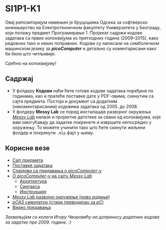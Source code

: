 SI1P1-K1
========

Овај репозиторијум намењен је бруцошима Одсека за софтверско инжењерство на
Електротехничком факултету Универзитета у Београду, који полажу предмет
Програмирање 1. Пројекат садржи кодове задатака са првих колоквијума из
претходних година (2009–2015), како редовних тако и неких поправних. Кодови су
написани на симболичком машинском језику за **_picoComputer_** и детаљно су
коментарисани како би били што читљивији.

Срећно на колоквијуму!

Садржај
-------

* У фолдеру **Кодови** наћи ћете готове кодове задатака поређане по годинама, као
  и пратеће поставке дате у PDF-овима, скинутим са сајта предмета. Постоји и
  документ са додатним (некоментарисаним) кодовима задатака од 2005. до 2008.
* У фолдеру **Messy Lab** се поред инсталације развојног окружења
  [_Messy Lab_](http://www.messylab.com) налазе и пројектне датотеке за сваки од
  колоквијума, које вам омогућавају да задатке покренете и извршите непосредно
  у окружењу. То можете учинити тако што ћете скинути жељени фолдер и покренути
  `.mlp` фајл у њему.

Корисне везе
------------

* [Сајт предмета](http://rti.etf.bg.ac.rs/rti/ir1p1/index_si.html)
* [Поставке задатака](http://rti.etf.bg.ac.rs/rti/ir1p1/rokovi.html)
* [Слајдови са предавања о _picoComputer_-у](http://rti.etf.bg.ac.rs/rti/ir1p1/materijali/predavanja/P1_pico_computer.pdf)
* [О _picoComputer_-у на сајту _Messy Lab_](http://messylab.com/pico/)
  * [Архитектура](http://messylab.com/pico/#architecture)
  * [Синтакса](http://messylab.com/pico/#syntax)
  * [Инструкције](http://messylab.com/pico/#instruction-set)
* [_Messy Lab_ развојно окружење (ново издање)](https://github.com/drstorm/messylab/releases/download/version-1.01/MessyLab-1.01.exe)
* [_pCAS_ симулатор (стари преводилац за _pC_)](http://rti.etf.bg.ac.rs/rti/ir1p1/materijali/pCAS_1.1.zip)
* [Видео предавања](https://www.youtube.com/playlist?list=PL548cmeMK0KyJkcULNWttLIrUmcsiOn1_)

_Захваљујем се колеги Игору Чворовићу на доприносу додатних кодова за задатке
пре 2009. године. :)_
